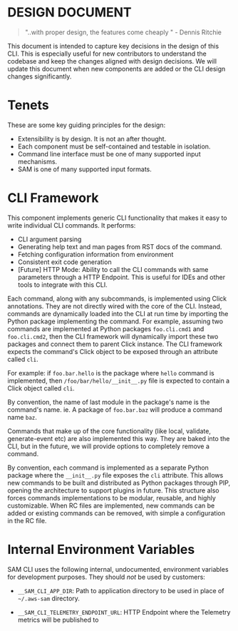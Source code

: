 DESIGN DOCUMENT
===============

> \"..with proper design, the features come cheaply \" - Dennis Ritchie

This document is intended to capture key decisions in the design of this
CLI. This is especially useful for new contributors to understand the
codebase and keep the changes aligned with design decisions. We will
update this document when new components are added or the CLI design
changes significantly.

Tenets
======

These are some key guiding principles for the design:

-   Extensibility is by design. It is not an after thought.
-   Each component must be self-contained and testable in isolation.
-   Command line interface must be one of many supported input
    mechanisms.
-   SAM is one of many supported input formats.

CLI Framework
=============

This component implements generic CLI functionality that makes it easy
to write individual CLI commands. It performs:

-   CLI argument parsing
-   Generating help text and man pages from RST docs of the command.
-   Fetching configuration information from environment
-   Consistent exit code generation
-   [Future] HTTP Mode: Ability to call the CLI commands with same
    parameters through a HTTP Endpoint. This is useful for IDEs and
    other tools to integrate with this CLI.

Each command, along with any subcommands, is implemented using Click
annotations. They are not directly wired with the core of the CLI.
Instead, commands are dynamically loaded into the CLI at run time by
importing the Python package implementing the command. For example,
assuming two commands are implemented at Python packages
``foo.cli.cmd1`` and ``foo.cli.cmd2``, then the CLI framework will
dynamically import these two packages and connect them to parent Click
instance. The CLI framework expects the command's Click object to be
exposed through an attribute called `cli`.

For example: if ``foo.bar.hello`` is the package where ``hello`` command
is implemented, then ``/foo/bar/hello/__init__.py`` file is expected
to contain a Click object called `cli`.

By convention, the name of last module in the package's name is the
command's name. ie. A package of ``foo.bar.baz`` will produce a command
name ``baz``.

Commands that make up of the core functionality (like local, validate,
generate-event etc) are also implemented this way. They are baked into
the CLI, but in the future, we will provide options to completely remove
a command.

By convention, each command is implemented as a separate Python package
where the `__init__.py` file exposes the `cli` attribute. This allows
new commands to be built and distributed as Python packages through PIP,
opening the architecture to support plugins in future. This structure
also forces commands implementations to be modular, reusable, and highly
customizable. When RC files are implemented, new commands can be added
or existing commands can be removed, with simple a configuration in the
RC file.

Internal Environment Variables
==============================

SAM CLI uses the following internal, undocumented, environment variables
for development purposes. They should *not* be used by customers:

- `__SAM_CLI_APP_DIR`: Path to application directory to be used in place
   of `~/.aws-sam` directory. 
   
- `__SAM_CLI_TELEMETRY_ENDPOINT_URL`: HTTP Endpoint where the Telemetry 
  metrics will be published to
